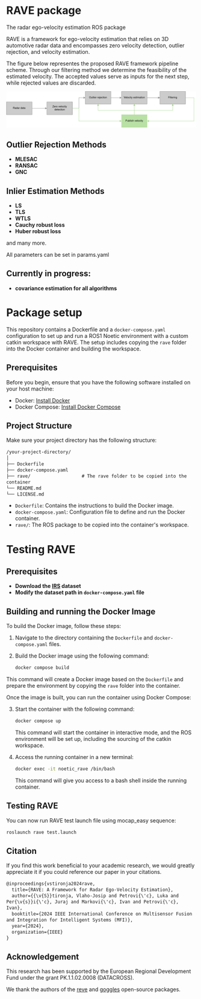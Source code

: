# RAVE package
The radar ego-velocity estimation ROS package


RAVE is  a framework for ego-velocity estimation that relies on 3D automotive radar data and encompasses zero velocity detection, outlier rejection, and velocity estimation.


The figure below representes the proposed RAVE framework pipeline scheme. Through our filtering method we determine the feasibility of the estimated velocity. The accepted values serve as inputs for the next step, while rejected values are discarded.

<img src="rave.png" width="800"/>



## Outlier Rejection Methods
- **MLESAC**
- **RANSAC**
- **GNC**

## Inlier Estimation Methods
- **LS**
- **TLS**
- **WTLS**
- **Cauchy robust loss**
- **Huber robust loss**

and many more. 

All parameters can be set in params.yaml 

## Currently in progress:
- **covariance estimation for all algorithms**



# Package setup

This repository contains a Dockerfile and a `docker-compose.yaml` configuration to set up and run a ROS1 Noetic environment with a custom catkin workspace with RAVE. The setup includes copying the `rave` folder into the Docker container and building the workspace.

## Prerequisites

Before you begin, ensure that you have the following software installed on your host machine:

- Docker: [Install Docker](https://docs.docker.com/get-docker/)
- Docker Compose: [Install Docker Compose](https://docs.docker.com/compose/install/)


## Project Structure

Make sure your project directory has the following structure:

```
/your-project-directory/
│
├── Dockerfile
├── docker-compose.yaml
├── rave/                   # The rave folder to be copied into the container
└── README.md
└── LICENSE.md
```

- `Dockerfile`: Contains the instructions to build the Docker image.
- `docker-compose.yaml`: Configuration file to define and run the Docker container.
- `rave/`: The ROS package to be copied into the container's workspace.


# Testing RAVE

## Prerequisites
- **Download the [IRS](https://christopherdoer.github.io/datasets/irs_rtvi_datasets_iros2021) dataset**
- **Modify the dataset path in `docker-compose.yaml` file**


## Building and running the Docker Image

To build the Docker image, follow these steps:

1. Navigate to the directory containing the `Dockerfile` and `docker-compose.yaml` files.

2. Build the Docker image using the following command:

   ```bash
   docker compose build
   ```

This command will create a Docker image based on the `Dockerfile` and prepare the environment by copying the `rave` folder into the container.


Once the image is built, you can run the container using Docker Compose:

3. Start the container with the following command:

   ```bash
   docker compose up
   ```

   This command will start the container in interactive mode, and the ROS environment will be set up, including the sourcing of the catkin workspace.

4. Access the running container in a new terminal:

   ```bash
   docker exec -it noetic_rave /bin/bash
   ```

   This command will give you access to a bash shell inside the running container.

## Testing RAVE


   You can now run RAVE test launch file using mocap_easy sequence:

   ```bash
   roslaunch rave test.launch
   ```



## Citation
If you find this work beneficial to your academic research, we would greatly appreciate it if you could reference our paper in your citations.
```
@inproceedings{vstironja2024rave,
  title={RAVE: A Framework for Radar Ego-Velocity Estimation},
  author={{\v{S}}tironja, Vlaho-Josip and Petrovi{\'c}, Luka and Per{\v{s}}i{\'c}, Juraj and Markovi{\'c}, Ivan and Petrovi{\'c}, Ivan},
  booktitle={2024 IEEE International Conference on Multisensor Fusion and Integration for Intelligent Systems (MFI)},
  year={2024},
  organization={IEEE}
}
```


## Acknowledgement
This research has been supported by the European Regional Development Fund under the grant PK.1.1.02.0008 (DATACROSS).

We thank the authors of the [reve](https://github.com/christopherdoer/reve) and [goggles](https://github.com/cstahoviak/goggles) open-source packages.




